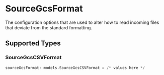 # SourceGcsFormat

The configuration options that are used to alter how to read incoming files that deviate from the standard formatting.


## Supported Types

### SourceGcsCSVFormat

```python
sourceGcsFormat: models.SourceGcsCSVFormat = /* values here */
```

